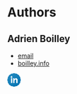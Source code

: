 # Authors

## Adrien Boilley

-   [email](mailto:adrien.boilley@gmail.com)
-   [boilley.info](https://boilley.info)

[![Linkedin](linkedin-icon-logo-png-transparent.png)](https://www.linkedin.com/in/adrien-boilley-a4225760/)

